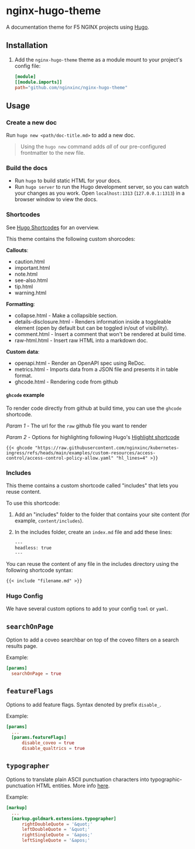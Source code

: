 # nginx-hugo-theme

A documentation theme for F5 NGINX projects using [Hugo](https://gohugo.io/).

## Installation

1. Add the `nginx-hugo-theme` theme as a module mount to your project's config file:

    ```toml
    [module]
    [[module.imports]]
    path="github.com/nginxinc/nginx-hugo-theme"
    ```

## Usage

### Create a new doc

Run `hugo new <path/doc-title.md>` to add a new doc.

> Using the `hugo new` command adds *all* of our pre-configured frontmatter to the new file.

### Build the docs

- Run `hugo` to build static HTML for your docs.
- Run `hugo server` to run the Hugo development server, so you can watch your changes as you work.
  Open `localhost:1313` (`127.0.0.1:1313`) in a browser window to view the docs.  

### Shortcodes

See [Hugo Shortcodes](https://gohugo.io/content-management/shortcodes/) for an overview.

This theme contains the following custom shorcodes:

**Callouts**:

- caution.html
- important.html
- note.html
- see-also.html
- tip.html
- warning.html

**Formatting**:

- collapse.html - Make a collapsible section.
- details-disclosure.html - Renders information inside a toggleable element (open by default but can be toggled in/out of visibility).
- comment.html - Insert a comment that won't be rendered at build time.
- raw-html.html - Insert raw HTML into a markdown doc.

**Custom data**:

- openapi.html - Render an OpenAPI spec using ReDoc.
- metrics.html - Imports data from a JSON file and presents it in table format.
- ghcode.html - Rendering code from github

#### `ghcode` example
To render code directly from github at build time, you can use the `ghcode` shortcode.

_Param 1_ - The url for the `raw` github file you want to render

_Param 2_ - Options for highlighting following Hugo's [Highlight shortcode](https://gohugo.io/content-management/syntax-highlighting/#highlight-shortcode)

```
{{< ghcode "https://raw.githubusercontent.com/nginxinc/kubernetes-ingress/refs/heads/main/examples/custom-resources/access-control/access-control-policy-allow.yaml" "hl_lines=4" >}}
```



### Includes

This theme contains a custom shortcode called "includes" that lets you reuse content. 

To use this shortcode:

1. Add an "includes" folder to the folder that contains your site content (for example, `content/includes`).
2. In the includes folder, create an `index.md` file and add these lines:

    ```text
    ---
    headless: true
    ---
    ```

You can reuse the content of any file in the includes directory using the following shortcode syntax:

```md
{{< include "filename.md" >}}
```

### Hugo Config

We have several custom options to add to your config `toml` or `yaml`.

## `searchOnPage`
Option to add a coveo searchbar on top of the coveo filters on a search results page.

Example:
```toml
[params]
  searchOnPage = true
```
## `featureFlags`
Options to add feature flags. Syntax denoted by prefix `disable_`.

Example:
```toml
[params]
  ...
  [params.featureFlags]
      disable_coveo = true
      disable_qualtrics = true
```

## `typographer`
Options to translate plain ASCII punctuation characters into typographic-punctuation HTML entities. More info [here](https://gohugo.io/configuration/markup/#typographer).

Example:
```toml
[markup]
  ...
  [markup.goldmark.extensions.typographer]
      rightDoubleQuote = '&quot;'
      leftDoubleQuote = '&quot;'
      rightSingleQuote = '&apos;'
      leftSingleQuote = '&apos;'
```